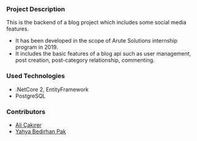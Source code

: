 ### Project Description
This is the backend of a blog project which includes some social media features.
* It has been developed in the scope of Arute Solutions internship program in 2019.
* It includes the basic features of a blog api such as user management, post creation, post-category relationship, commenting.

### Used Technologies
* .NetCore 2, EntityFramework
* PostgreSQL

### Contributors
* [Ali Çakırer](https://github.com/AliCakirer)
* [Yahya Bedirhan Pak](https://github.com/ybedirhanpak)
